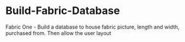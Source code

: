 # Build-Fabric-Database
Fabric One - Build a database to house fabric picture, length and width, purchased from. Then allow the user layout
